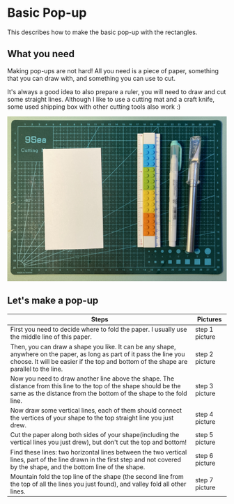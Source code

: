 # Basic Pop-up
This describes how to make the basic pop-up with the rectangles.

## What you need
Making pop-ups are not hard! All you need is a piece of paper, something that you can draw with, and something you can use to cut. 

It's always a good idea to also prepare a ruler, you will need to draw and cut some straight lines. Although I like to use a cutting mat and a craft knife, some used shipping box with other cutting tools also work :)

![Image of step 0](https://github.com/Ruhan-Yang/basic-popup/blob/master/Steps/Step%200.jpg)

## Let's make a pop-up
Steps | Pictures
------------ | -------------
First you need to decide where to fold the paper. I usually use the middle line of this paper.| step 1 picture
Then, you can draw a shape you like. It can be any shape, anywhere on the paper, as long as part of it pass the line you choose. It will be easier if the top and bottom of the shape are parallel to the line.| step 2 picture
Now you need to draw another line above the shape. The distance from this line to the top of the shape should be the same as the distance from the bottom of the shape to the fold line.| step 3 picture
Now draw some vertical lines, each of them should connect the vertices of your shape to the top straight line you just drew.| step 4 picture
Cut the paper along both sides of your shape(including the vertical lines you just drew), but don't cut the top and bottom!| step 5 picture
Find these lines: two horizontal lines between the two vertical lines, part of the line drawn in the first step and not covered by the shape, and the bottom line of the shape.| step 6 picture
Mountain fold the top line of the shape (the second line from the top of all the lines you just found), and valley fold all other lines.| step 7 picture
